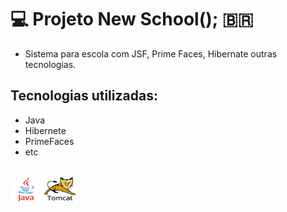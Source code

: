 # :computer:	Projeto New School();  :brazil:

- Sistema para escola com JSF, Prime Faces, Hibernate outras tecnologias.

## Tecnologias utilizadas:

- Java
- Hibernete
- PrimeFaces
- etc

<div style="display: inline_block"><br>
   <img align="center" alt="Java-icon" height="40" width="50" src="https://raw.githubusercontent.com/devicons/devicon/master/icons/java/java-original-wordmark.svg">
   <img align="center" alt="Java-icon" height="40" width="50" src="https://raw.githubusercontent.com/devicons/devicon/master/icons/tomcat/tomcat-original-wordmark.svg">
  
  
</div>
